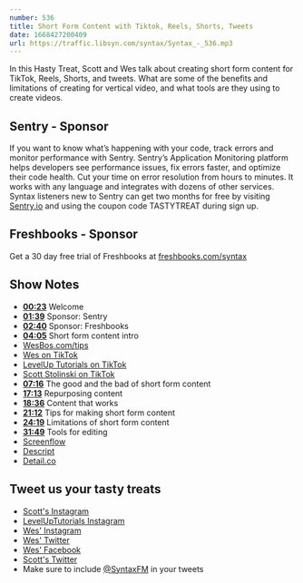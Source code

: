```yaml
---
number: 536
title: Short Form Content with Tiktok, Reels, Shorts, Tweets
date: 1668427200409
url: https://traffic.libsyn.com/syntax/Syntax_-_536.mp3
---
```


In this Hasty Treat, Scott and Wes talk about creating short form content for TikTok, Reels, Shorts, and tweets. What are some of the benefits and limitations of creating for vertical video, and what tools are they using to create videos.

## Sentry - Sponsor

If you want to know what’s happening with your code, track errors and monitor performance with Sentry. Sentry’s Application Monitoring platform helps developers see performance issues, fix errors faster, and optimize their code health. Cut your time on error resolution from hours to minutes. It works with any language and integrates with dozens of other services. Syntax listeners new to Sentry can get two months for  free by visiting [Sentry.io](https://sentry.io) and using the coupon code TASTYTREAT during sign up.

## Freshbooks - Sponsor

Get a 30 day free trial of Freshbooks at [freshbooks.com/syntax](https://freshbooks.com/syntax)

## Show Notes

* **[00:23](#t=00:23)** Welcome
* **[01:39](#t=01:39)** Sponsor: Sentry
* **[02:40](#t=02:40)** Sponsor: Freshbooks
* **[04:05](#t=04:05)** Short form content intro
* [WesBos.com/tips](https://wesbos.com/tips)
* [Wes on TikTok](https://www.tiktok.com/@wesbos)
* [LevelUp Tutorials on TikTok](https://www.tiktok.com/@leveluptuts)
* [Scott Stolinski on TikTok](https://www.tiktok.com/@stolinski)
* **[07:16](#t=07:16)** The good and the bad of short form content
* **[17:13](#t=17:13)** Repurposing content
* **[18:36](#t=18:36)** Content that works
* **[21:12](#t=21:12)** Tips for making short form content
* **[24:19](#t=24:19)** Limitations of short form content
* **[31:49](#t=31:49)** Tools for editing
* [Screenflow](https://www.telestream.net/screenflow/overview.htm)
* [Descript](https://www.descript.com)
* [Detail.co](https://detail.co)

## Tweet us your tasty treats

* [Scott's Instagram](https://www.instagram.com/stolinski/)
* [LevelUpTutorials Instagram](https://www.instagram.com/LevelUpTutorials/)
* [Wes' Instagram](https://www.instagram.com/wesbos/)
* [Wes' Twitter](https://twitter.com/wesbos)
* [Wes' Facebook](https://www.facebook.com/wesbos.developer)
* [Scott's Twitter](https://twitter.com/stolinski)
* Make sure to include [@SyntaxFM](https://twitter.com/SyntaxFM) in your tweets
